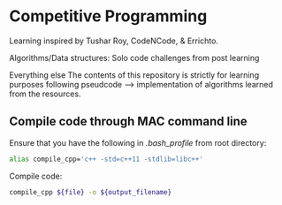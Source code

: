 # Competitive Programming

Learning inspired by Tushar Roy, CodeNCode, & Errichto. 

Algorithms/Data structures: Solo code challenges from post learning

Everything else
The contents of this repository is strictly for learning purposes following pseudcode --> implementation of algorithms learned from the resources.

## Compile code through MAC command line

Ensure that you have the following in _.bash_profile_ from root directory:

```bash
alias compile_cpp='c++ -std=c++11 -stdlib=libc++'
```

Compile code:

```bash
compile_cpp ${file} -o ${output_filename}
```
